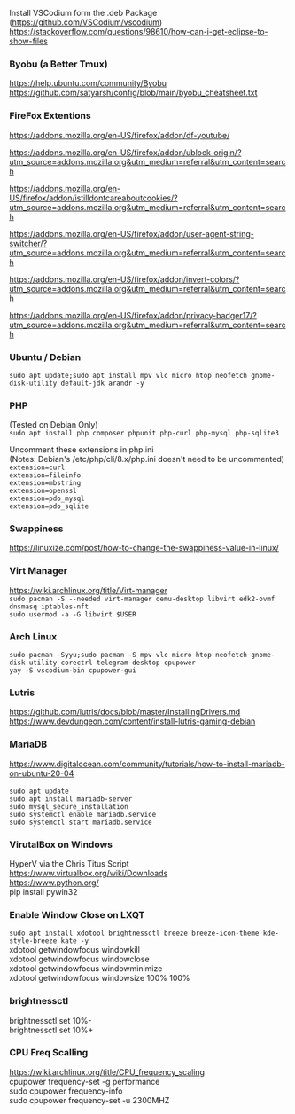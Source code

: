 Install VSCodium form the .deb Package (https://github.com/VSCodium/vscodium) <br>
https://stackoverflow.com/questions/98610/how-can-i-get-eclipse-to-show-files

### Byobu (a Better Tmux)
https://help.ubuntu.com/community/Byobu <br>
https://github.com/satyarsh/config/blob/main/byobu_cheatsheet.txt <br>

### FireFox Extentions
https://addons.mozilla.org/en-US/firefox/addon/df-youtube/

https://addons.mozilla.org/en-US/firefox/addon/ublock-origin/?utm_source=addons.mozilla.org&utm_medium=referral&utm_content=search

https://addons.mozilla.org/en-US/firefox/addon/istilldontcareaboutcookies/?utm_source=addons.mozilla.org&utm_medium=referral&utm_content=search

https://addons.mozilla.org/en-US/firefox/addon/user-agent-string-switcher/?utm_source=addons.mozilla.org&utm_medium=referral&utm_content=search

https://addons.mozilla.org/en-US/firefox/addon/invert-colors/?utm_source=addons.mozilla.org&utm_medium=referral&utm_content=search

https://addons.mozilla.org/en-US/firefox/addon/privacy-badger17/?utm_source=addons.mozilla.org&utm_medium=referral&utm_content=search
<br>

### Ubuntu / Debian
`sudo apt update;sudo apt install mpv vlc micro htop neofetch gnome-disk-utility default-jdk arandr -y`

### PHP
(Tested on Debian Only) <br>
`sudo apt install php composer phpunit php-curl php-mysql php-sqlite3` <br>

Uncomment these extensions in php.ini <br>
(Notes: Debian's /etc/php/cli/8.x/php.ini doesn't need to be uncommented) <br>
`extension=curl` <br>
`extension=fileinfo` <br>
`extension=mbstring` <br>
`extension=openssl` <br>
`extension=pdo_mysql` <br>
`extension=pdo_sqlite`


### Swappiness
https://linuxize.com/post/how-to-change-the-swappiness-value-in-linux/

### Virt Manager 
https://wiki.archlinux.org/title/Virt-manager <br>
`sudo pacman -S --needed virt-manager qemu-desktop libvirt edk2-ovmf dnsmasq iptables-nft` <br>
`sudo usermod -a -G libvirt $USER`

### Arch Linux
`sudo pacman -Syyu;sudo pacman -S mpv vlc micro htop neofetch gnome-disk-utility corectrl telegram-desktop cpupower` <br>
`yay -S vscodium-bin cpupower-gui`
<br>
### Lutris
https://github.com/lutris/docs/blob/master/InstallingDrivers.md <br>
https://www.devdungeon.com/content/install-lutris-gaming-debian
<br>
### MariaDB
https://www.digitalocean.com/community/tutorials/how-to-install-mariadb-on-ubuntu-20-04 <br>
<br>
`sudo apt update` <br>
`sudo apt install mariadb-server` <br>
`sudo mysql_secure_installation` <br>
`sudo systemctl enable mariadb.service` <br>
`sudo systemctl start mariadb.service` <br>

### VirutalBox on Windows 
HyperV via the Chris Titus Script <br>
https://www.virtualbox.org/wiki/Downloads <br>
https://www.python.org/ <br>
pip install pywin32 <br>

### Enable Window Close on LXQT 
`sudo apt install xdotool brightnessctl breeze breeze-icon-theme kde-style-breeze kate -y` <br>
xdotool getwindowfocus windowkill <br>
xdotool getwindowfocus windowclose <br>
xdotool getwindowfocus windowminimize <br>
xdotool getwindowfocus windowsize 100% 100% <br>

### brightnessctl
brightnessctl set 10%- <br>
brightnessctl set 10%+ <br>

### CPU Freq Scalling
https://wiki.archlinux.org/title/CPU_frequency_scaling <br>
cpupower frequency-set -g performance <br>
sudo cpupower frequency-info <br>
sudo cpupower frequency-set -u 2300MHZ <br>
